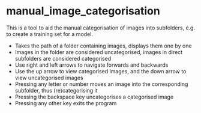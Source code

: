 # manual_image_categorisation
This is a tool to aid the manual categorisation of images into subfolders, e.g. to create a training set for a model.
* Takes the path of a folder containing images, displays them one by one
* Images in the folder are considered uncategorised, images in direct subfolders are considered categorised
* Use right and left arrows to navigate forwards and backwards
* Use the up arrow to view categorised images, and the down arrow to view uncategorised images
* Pressing any letter or number moves an image into the corresponding subfolder, thus (re)categorising it
* Pressing the backspace key uncategorises a categorised image
* Pressing any other key exits the program

